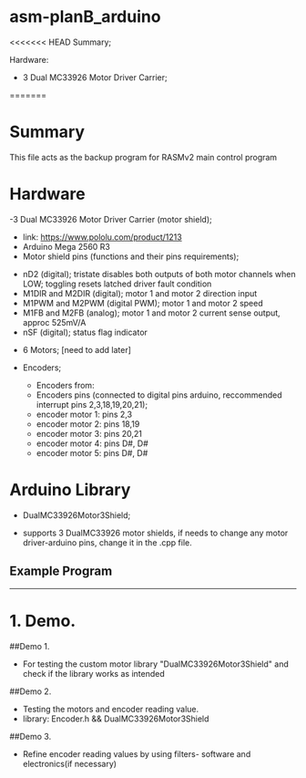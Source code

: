 # asm-planB_arduino

<<<<<<< HEAD
Summary;

Hardware:
 - 3 Dual MC33926 Motor Driver Carrier; 

=======
# Summary
This file acts as the backup program for RASMv2 main control program

# Hardware
-3 Dual MC33926 Motor Driver Carrier (motor shield);
 - link: https://www.pololu.com/product/1213
 - Arduino Mega 2560 R3
  - Motor shield pins (functions and their pins requirements);
  * nD2 (digital); tristate disables both outputs of both motor channels when LOW; toggling resets latched driver fault condition
  * M1DIR and M2DIR (digital); motor 1 and motor 2 direction input
  * M1PWM and M2PWM (digital PWM); motor 1 and motor 2 speed
  * M1FB and M2FB (analog); motor 1 and motor 2 current sense output, approc 525mV/A
  * nSF (digital); status flag indicator

- 6 Motors; [need to add later]

- Encoders;
   * Encoders from: 
   * Encoders pins (connected to digital pins arduino, reccommended interrupt pins 2,3,18,19,20,21);
    - encoder motor 1: pins 2,3
    - encoder motor 2: pins 18,19
    - encoder motor 3: pins 20,21
    - encoder motor 4: pins D#, D# 
    - encoder motor 5: pins D#, D#
    

# Arduino Library
* DualMC33926Motor3Shield; 
 - supports 3 DualMC33926 motor shields, if needs to change any motor driver-arduino pins, change it in the .cpp file.
  
  
  ## Example Program
---------------
# 1. Demo.
 ##Demo 1.
 * For testing the custom motor library "DualMC33926Motor3Shield" and check if the library works as intended
 
 ##Demo 2.
 * Testing the motors and encoder reading value. 
 * library: Encoder.h && DualMC33926Motor3Shield

 ##Demo 3.
 * Refine encoder reading values by using filters- software and electronics(if necessary)
